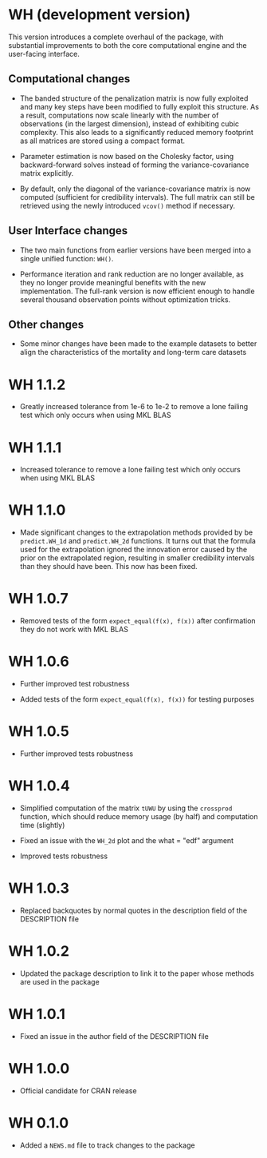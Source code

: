 # WH (development version)

This version introduces a complete overhaul of the package, with substantial improvements to both the core computational engine and the user-facing interface.

## Computational changes

* The banded structure of the penalization matrix is now fully exploited and many key steps have been modified to fully exploit this structure. As a result, computations now scale linearly with the number of observations (in the largest dimension), instead of exhibiting cubic complexity. This also leads to a significantly reduced memory footprint as all matrices are stored using a compact format.

* Parameter estimation is now based on the Cholesky factor, using backward-forward solves instead of forming the variance-covariance matrix explicitly.

* By default, only the diagonal of the variance-covariance matrix is now computed (sufficient for credibility intervals). The full matrix can still be retrieved using the newly introduced `vcov()` method if necessary.

## User Interface changes

* The two main functions from earlier versions have been merged into a single unified function: `WH()`.

* Performance iteration and rank reduction are no longer available, as they no longer provide meaningful benefits with the new implementation. The full-rank version is now efficient enough to handle several thousand observation points without optimization tricks.

## Other changes

* Some minor changes have been made to the example datasets to better align the characteristics of the mortality and long-term care datasets

# WH 1.1.2

* Greatly increased tolerance from 1e-6 to 1e-2 to remove a lone failing test which only occurs when using MKL BLAS

# WH 1.1.1

* Increased tolerance to remove a lone failing test which only occurs when using MKL BLAS

# WH 1.1.0

* Made significant changes to the extrapolation methods provided by be `predict.WH_1d` and `predict.WH_2d` functions. It turns out that the formula used for the extrapolation ignored the innovation error caused by the prior on the extrapolated region, resulting in smaller credibility intervals than they should have been. This now has been fixed.

# WH 1.0.7

* Removed tests of the form `expect_equal(f(x), f(x))` after confirmation they do not work with MKL BLAS

# WH 1.0.6

* Further improved test robustness

* Added tests of the form `expect_equal(f(x), f(x))` for testing purposes

# WH 1.0.5

* Further improved tests robustness

# WH 1.0.4

* Simplified computation of the matrix `tUWU` by using the `crossprod` function, which should reduce memory usage (by half) and computation time (slightly)

* Fixed an issue with the `WH_2d` plot and the what = "edf" argument

* Improved tests robustness

# WH 1.0.3

* Replaced backquotes by normal quotes in the description field of the DESCRIPTION file

# WH 1.0.2

* Updated the package description to link it to the paper whose methods are used in the package

# WH 1.0.1

* Fixed an issue in the author field of the DESCRIPTION file

# WH 1.0.0

* Official candidate for CRAN release

# WH 0.1.0

* Added a `NEWS.md` file to track changes to the package
